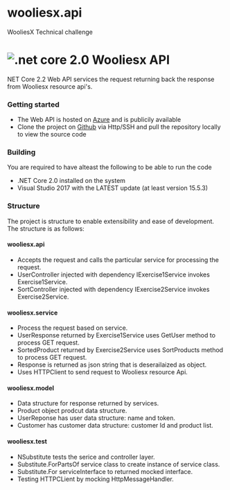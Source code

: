 # wooliesx.api

WooliesX Technical challenge

# ![.net core 2.0](http://csharpcorner.mindcrackerinc.netdna-cdn.com/UploadFile/MinorCatImages/062632AM.png.ashx?width=64&height=64) Wooliesx API

NET Core 2.2 Web API services the request returning back the response from Wooliesx resource api's.

### Getting started

- The Web API is hosted on [Azure](https://wooliex-jasmine.azurewebsites.net/swagger/index.html) and is publicily available
- Clone the project on [Github](https://github.com/Jasyyie/wooliesx.api) via Http/SSH and pull the repository locally to view the source code

### Building

You are required to have alteast the following to be able to run the code

- .NET Core 2.0 installed on the system
- Visual Studio 2017 with the LATEST update (at least version 15.5.3)

### Structure

The project is structure to enable extensibility and ease of development. The structure is as follows:

#### wooliesx.api

- Accepts the request and calls the particular service for processing the request.
- UserController injected with dependency IExercise1Service invokes Exercise1Service.
- SortController injected with dependency IExercise2Service invokes Exercise2Service.

#### wooliesx.service

- Process the request based on service.
- UserResponse returned by Exercise1Service uses GetUser method to process GET request.
- SortedProduct returned by Exercise2Service uses SortProducts method to process GET request.
- Response is returned as json string that is deserailaized as object.
- Uses HTTPClient to send request to Wooliesx resource Api.

#### wooliesx.model

- Data structure for response returned by services.
- Product object prodcut data structure.
- UserReponse has user data structure: name and token.
- Customer has customer data structure: customer Id and product list.

#### wooliesx.test

- NSubstitute tests the serice and controller layer.
- Substitute.ForPartsOf service class to create instance of service class.
- Substitute.For serviceInterface to returned mocked interface.
- Testing HTTPCLient by mocking HttpMessageHandler.
